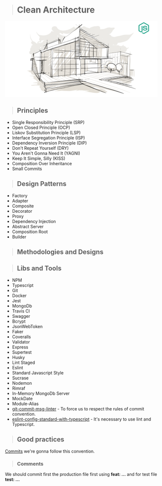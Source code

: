 > # Clean Architecture
![alt text](./public/logo.png "Link para o treinamento")

> ## Principles
* Single Responsibility Principle (SRP)
* Open Closed Principle (OCP)
* Liskov Substitution Principle (LSP)
* Interface Segregation Principle (ISP)
* Dependency Inversion Principle (DIP)
* Don't Repeat Yourself (DRY)
* You Aren't Gonna Need It (YAGNI)
* Keep It Simple, Silly (KISS)
* Composition Over Inheritance
* Small Commits

> ## Design Patterns
* Factory
* Adapter
* Composite
* Decorator
* Proxy
* Dependency Injection
* Abstract Server
* Composition Root
* Builder

> ## Methodologies and Designs

> ## Libs and Tools
* NPM
* Typescript
* Git
* Docker
* Jest
* MongoDb
* Travis CI
* Swagger
* Bcrypt
* JsonWebToken
* Faker
* Coveralls
* Validator
* Express
* Supertest
* Husky
* Lint Staged
* Eslint
* Standard Javascript Style
* Sucrase
* Nodemon
* Rimraf
* In-Memory MongoDb Server
* MockDate
* Module-Alias
* [git-commit-msg-linter](https://www.npmjs.com/package/git-commit-msg-linter) - To force us to respect the rules of commit convention.
* [eslint-config-standard-with-typescript](https://github.com/standard/eslint-config-standard-with-typescript) - It's necessary to use lint and Typescript.

> ## Good practices
[Commits](https://www.conventionalcommits.org/en/v1.0.0/) we're gonna follow this convention.

> ### Comments
We should commit first the production file first using
**feat: ...** and for test file
**test: ...**
